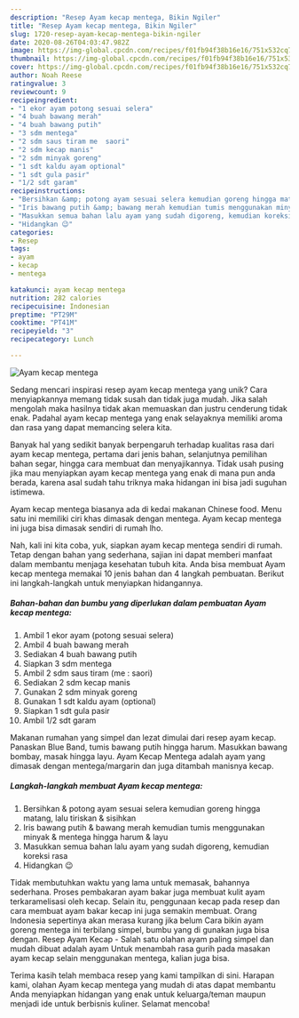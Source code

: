 ```yaml
---
description: "Resep Ayam kecap mentega, Bikin Ngiler"
title: "Resep Ayam kecap mentega, Bikin Ngiler"
slug: 1720-resep-ayam-kecap-mentega-bikin-ngiler
date: 2020-08-26T04:03:47.982Z
image: https://img-global.cpcdn.com/recipes/f01fb94f38b16e16/751x532cq70/ayam-kecap-mentega-foto-resep-utama.jpg
thumbnail: https://img-global.cpcdn.com/recipes/f01fb94f38b16e16/751x532cq70/ayam-kecap-mentega-foto-resep-utama.jpg
cover: https://img-global.cpcdn.com/recipes/f01fb94f38b16e16/751x532cq70/ayam-kecap-mentega-foto-resep-utama.jpg
author: Noah Reese
ratingvalue: 3
reviewcount: 9
recipeingredient:
- "1 ekor ayam potong sesuai selera"
- "4 buah bawang merah"
- "4 buah bawang putih"
- "3 sdm mentega"
- "2 sdm saus tiram me  saori"
- "2 sdm kecap manis"
- "2 sdm minyak goreng"
- "1 sdt kaldu ayam optional"
- "1 sdt gula pasir"
- "1/2 sdt garam"
recipeinstructions:
- "Bersihkan &amp; potong ayam sesuai selera kemudian goreng hingga matang, lalu tiriskan &amp; sisihkan"
- "Iris bawang putih &amp; bawang merah kemudian tumis menggunakan minyak &amp; mentega hingga harum &amp; layu"
- "Masukkan semua bahan lalu ayam yang sudah digoreng, kemudian koreksi rasa"
- "Hidangkan 😉"
categories:
- Resep
tags:
- ayam
- kecap
- mentega

katakunci: ayam kecap mentega 
nutrition: 282 calories
recipecuisine: Indonesian
preptime: "PT29M"
cooktime: "PT41M"
recipeyield: "3"
recipecategory: Lunch

---
```



![Ayam kecap mentega](https://img-global.cpcdn.com/recipes/f01fb94f38b16e16/751x532cq70/ayam-kecap-mentega-foto-resep-utama.jpg)

Sedang mencari inspirasi resep ayam kecap mentega yang unik? Cara menyiapkannya memang tidak susah dan tidak juga mudah. Jika salah mengolah maka hasilnya tidak akan memuaskan dan justru cenderung tidak enak. Padahal ayam kecap mentega yang enak selayaknya memiliki aroma dan rasa yang dapat memancing selera kita.

Banyak hal yang sedikit banyak berpengaruh terhadap kualitas rasa dari ayam kecap mentega, pertama dari jenis bahan, selanjutnya pemilihan bahan segar, hingga cara membuat dan menyajikannya. Tidak usah pusing jika mau menyiapkan ayam kecap mentega yang enak di mana pun anda berada, karena asal sudah tahu triknya maka hidangan ini bisa jadi suguhan istimewa.

Ayam kecap mentega biasanya ada di kedai makanan Chinese food. Menu satu ini memiliki ciri khas dimasak dengan mentega. Ayam kecap mentega ini juga bisa dimasak sendiri di rumah lho.


Nah, kali ini kita coba, yuk, siapkan ayam kecap mentega sendiri di rumah. Tetap dengan bahan yang sederhana, sajian ini dapat memberi manfaat dalam membantu menjaga kesehatan tubuh kita. Anda bisa membuat Ayam kecap mentega memakai 10 jenis bahan dan 4 langkah pembuatan. Berikut ini langkah-langkah untuk menyiapkan hidangannya.

<!--inarticleads1-->

##### Bahan-bahan dan bumbu yang diperlukan dalam pembuatan Ayam kecap mentega:

1. Ambil 1 ekor ayam (potong sesuai selera)
1. Ambil 4 buah bawang merah
1. Sediakan 4 buah bawang putih
1. Siapkan 3 sdm mentega
1. Ambil 2 sdm saus tiram (me : saori)
1. Sediakan 2 sdm kecap manis
1. Gunakan 2 sdm minyak goreng
1. Gunakan 1 sdt kaldu ayam (optional)
1. Siapkan 1 sdt gula pasir
1. Ambil 1/2 sdt garam


Makanan rumahan yang simpel dan lezat dimulai dari resep ayam kecap. Panaskan Blue Band, tumis bawang putih hingga harum. Masukkan bawang bombay, masak hingga layu. Ayam Kecap Mentega adalah ayam yang dimasak dengan mentega/margarin dan juga ditambah manisnya kecap. 

<!--inarticleads2-->

##### Langkah-langkah membuat Ayam kecap mentega:

1. Bersihkan &amp; potong ayam sesuai selera kemudian goreng hingga matang, lalu tiriskan &amp; sisihkan
1. Iris bawang putih &amp; bawang merah kemudian tumis menggunakan minyak &amp; mentega hingga harum &amp; layu
1. Masukkan semua bahan lalu ayam yang sudah digoreng, kemudian koreksi rasa
1. Hidangkan 😉


Tidak membutuhkan waktu yang lama untuk memasak, bahannya sederhana. Proses pembakaran ayam bakar juga membuat kulit ayam terkaramelisasi oleh kecap. Selain itu, penggunaan kecap pada resep dan cara membuat ayam bakar kecap ini juga semakin membuat. Orang Indonesia sepertinya akan merasa kurang jika belum Cara bikin ayam goreng mentega ini terbilang simpel, bumbu yang di gunakan juga bisa dengan. Resep Ayam Kecap - Salah satu olahan ayam paling simpel dan mudah dibuat adalah ayam Untuk menambah rasa gurih pada masakan ayam kecap selain menggunakan mentega, kalian juga bisa. 

Terima kasih telah membaca resep yang kami tampilkan di sini. Harapan kami, olahan Ayam kecap mentega yang mudah di atas dapat membantu Anda menyiapkan hidangan yang enak untuk keluarga/teman maupun menjadi ide untuk berbisnis kuliner. Selamat mencoba!
